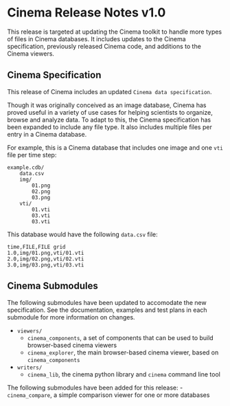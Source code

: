 # Cinema Release Notes v1.0

This release is targeted at updating the Cinema toolkit to handle more types of files in Cinema databases.
It includes updates to the Cinema specification, previously released Cinema code, and additions to the
Cinema viewers.

## Cinema Specification

This release of Cinema includes an updated `Cinema data specification`.

Though it was originally conceived as an image database, Cinema has proved useful in a variety of 
use cases for helping scientists to organize, browse and analyze data. To adapt to this, the Cinema 
specification has been expanded to include any file type. It also includes multiple files per 
entry in a Cinema database.

For example, this is a Cinema database that includes one image and one `vti` file per 
time step: 

```
example.cdb/
    data.csv
    img/
        01.png
        02.png
        03.png
    vti/
        01.vti
        03.vti
        03.vti
```

This database would have the following `data.csv` file:

```
time,FILE,FILE grid
1.0,img/01.png,vti/01.vti
2.0,img/02.png,vti/02.vti
3.0,img/03.png,vti/03.vti
```

## Cinema Submodules

The following submodules have been updated to accomodate the new specification. See the documentation,
examples and test plans in each submodule for more information on changes.

- `viewers/`
    - `cinema_components`, a set of components that can be used to build browser-based cinema viewers 
    - `cinema_explorer`, the main browser-based cinema viewer, based on `cinema_components`
- `writers/`
    - `cinema_lib`, the cinema python library and `cinema` command line tool

The following submodules have been added for this release:
    - `cinema_compare`, a simple comparison viewer for one or more databases 


